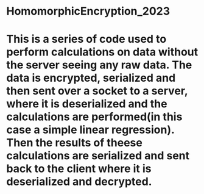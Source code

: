 # HomomorphicEncryption_2023
# This is a series of code used to perform calculations on data without the server seeing any raw data. The data is encrypted, serialized and then sent over a socket to a server, where it is deserialized and the calculations are performed(in this case a simple linear regression). Then the results of theese calculations are serialized and sent back to the client where it is deserialized and decrypted. 
